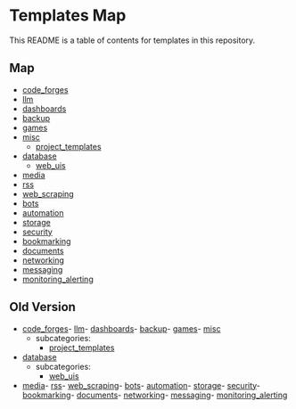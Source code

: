 # Templates Map <!-- omit in toc -->

This README is a table of contents for templates in this repository.

## Map

- [code_forges](../templates/code_forges)
- [llm](../templates/llm)
- [dashboards](../templates/dashboards)
- [backup](../templates/backup)
- [games](../templates/games)
- [misc](../templates/misc)
    - [project_templates](../templates/misc/project_templates)
- [database](../templates/database)
    - [web_uis](../templates/database/web_uis)
- [media](../templates/media)
- [rss](../templates/rss)
- [web_scraping](../templates/web_scraping)
- [bots](../templates/bots)
- [automation](../templates/automation)
- [storage](../templates/storage)
- [security](../templates/security)
- [bookmarking](../templates/bookmarking)
- [documents](../templates/documents)
- [networking](../templates/networking)
- [messaging](../templates/messaging)
- [monitoring_alerting](../templates/monitoring_alerting)

## Old Version

- [code_forges](../templates/code_forges)- [llm](../templates/llm)- [dashboards](../templates/dashboards)- [backup](../templates/backup)- [games](../templates/games)- [misc](../templates/misc)
  - subcategories:
    - [project_templates](../templates/misc/project_templates)
- [database](../templates/database)
  - subcategories:
    - [web_uis](../templates/database/web_uis)
- [media](../templates/media)- [rss](../templates/rss)- [web_scraping](../templates/web_scraping)- [bots](../templates/bots)- [automation](../templates/automation)- [storage](../templates/storage)- [security](../templates/security)- [bookmarking](../templates/bookmarking)- [documents](../templates/documents)- [networking](../templates/networking)- [messaging](../templates/messaging)- [monitoring_alerting](../templates/monitoring_alerting)
